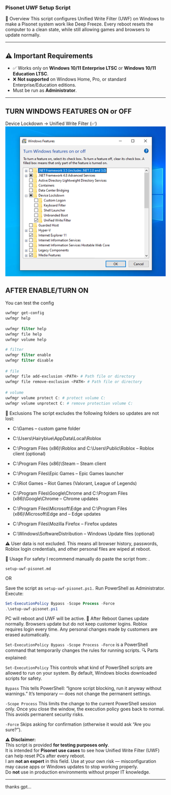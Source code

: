 ### Pisonet UWF Setup Script

📌 Overview
This script configures Unified Write Filter (UWF) on Windows to make a Pisonet system work like Deep Freeze.
Every reboot resets the computer to a clean state, while still allowing games and browsers to update normally.

---

## ⚠️ Important Requirements

- ✅ Works only on **Windows 10/11 Enterprise LTSC** or **Windows 10/11 Education LTSC**.  
- ❌ **Not supported** on Windows Home, Pro, or standard Enterprise/Education editions.  
- Must be run as **Administrator**.  

---

## TURN WINDOWS FEATURES ON or OFF
Device Lockdown -> Unified Write Filter (✅)
![Alt text](./assets/win_feature.png)


## AFTER ENABLE/TURN ON
You can test the config
```powershell
uwfmgr get-config
uwfmgr help

uwfmgr filter help
uwfmgr file help
uwfmgr volume help
```

```powershell
# filter
uwfmgr filter enable
uwfmgr filter disable

# file
uwfmgr file add-exclusion <PATH> # Path file or directory
uwfmgr file remove-exclusion <PATH> # Path file or directory

# volume
uwfmgr volume protect C: # protect volume C:
uwfmgr volume unprotect C: # remove protection volume C:

```

📂 Exclusions
   The script excludes the following folders so updates are not lost:

   - C:\Games – custom game folder

   - C:\Users\Hairyblue\AppData\Local\Roblox

   - C:\Program Files (x86)\Roblox and C:\Users\Public\Roblox – Roblox client (optional)

   - C:\Program Files (x86)\Steam – Steam client

   - C:\Program Files\Epic Games – Epic Games launcher

   - C:\Riot Games – Riot Games (Valorant, League of Legends)
   
   - C:\Program Files\Google\Chrome and C:\Program Files (x86)\Google\Chrome – Chrome updates

   - C:\Program Files\Microsoft\Edge and C:\Program Files (x86)\Microsoft\Edge and  – Edge updates

   - C:\Program Files\Mozilla Firefox – Firefox updates

   - C:\Windows\SoftwareDistribution – Windows Update files (optional)

⚠️ User data is not excluded. This means all browser history, passwords, Roblox login credentials, and other personal files are wiped at reboot.

🚀 Usage
For safety I recommend manually do paste the script from: .
```
setup-uwf-pisonet.md
```

OR

Save the script as `setup-uwf-pisonet.ps1.`
Run PowerShell as Administrator.
Execute:
```powershell
Set-ExecutionPolicy Bypass -Scope Process -Force
.\setup-uwf-pisonet.ps1
```

PC will reboot and UWF will be active.
🔄 After Reboot
Games update normally.
Browsers update but do not keep customer logins.
Roblox requires login every time.
Any personal changes made by customers are erased automatically.



`Set-ExecutionPolicy Bypass -Scope Process -Force` is a PowerShell command that temporarily changes the rules for running scripts.
🔍 Parts explained:

`Set-ExecutionPolicy`
This controls what kind of PowerShell scripts are allowed to run on your system. By default, Windows blocks downloaded scripts for safety.

`Bypass`
This tells PowerShell:
“Ignore script blocking, run it anyway without warnings.”
It’s temporary — does not change the permanent settings.

`-Scope Process`
This limits the change to the current PowerShell session only.
Once you close the window, the execution policy goes back to normal.
This avoids permanent security risks.

`-Force`
Skips asking for confirmation (otherwise it would ask “Are you sure?”).


⚠️ **Disclaimer:**  
This script is provided **for testing purposes only**.  
It is intended for **Pisonet use cases** to see how Unified Write Filter (UWF) can help reset PCs after every reboot.  
I am **not an expert** in this field. Use at your own risk — misconfiguration may cause apps or Windows updates to stop working properly.  
Do **not** use in production environments without proper IT knowledge.

---

thanks gpt...